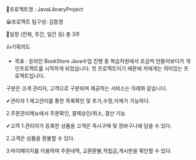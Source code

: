 📁프로젝트명 : JavaLibraryProject

😀프로젝트 팀구성: 김동영
 
 📆일정 (전체, 주간, 일간 등)
    총 3주

👍기획의도
   - 목표 : 온라인 BookStore
  Java수업 진행 중 복습차원에서 조금씩 만들어보다가 개인프로젝트를 시작하게 되었습니다.
  첫 프로젝트이기 때문에 저에게는 의미있는 프로젝트입니다.
  
  구분은 크게 관리자, 고객으로 구분되며 제공하는 서비스는 아래와 같습니다.
  
  ✔관리자
  1.재고관리를 통한 목록확인 및 추가,수정,삭제가 가능하다.
  
  2.주문관리메뉴에서 주문확인, 결제승인/취소, 결산 기능
  
  ✔고객
  1.관리자가 등록한 상품을 고객은 즉시구매 및 장바구니에 담을 수 있다.
  
  2.고객은 상품을 환불할 수 있다.
  
  3.마이페이지를 이용하여 주문내역, 교환환불,적립금,게시판을 확인할 수 있다.
